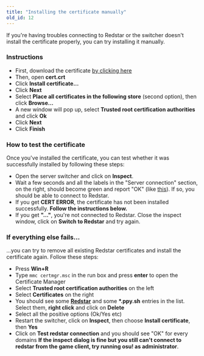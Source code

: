 ```yaml
---
title: "Installing the certificate manually"
old_id: 12
---
```

If you're having troubles connecting to Redstar or the switcher doesn't install the certificate properly, you can try installing it manually.

### Instructions
- First, download the certificate [by clicking here](https://redstar.moe/cert.crt)
- Then, open **cert.crt**
- Click **Install certificate...**
- Click **Next**
- Select **Place all certificates in the following store** (second option), then click **Browse...**
- A new window will pop up, select **Trusted root certification authorities** and click **Ok**
- Click **Next**
- Click **Finish**

### How to test the certificate
Once you've installed the certificate, you can test whether it was successfully installed by following these steps:

- Open the server switcher and click on **Inspect**.
- Wait a few seconds and all the labels in the "Server connection" section, on the right, should become green and report "OK" (like [this](https://i.ibb.co/68TL6zT/Settings-Form.png)). If so, you should be able to connect to Redstar.
- If you get **CERT ERROR**, the certificate has not been installed successfully. **Follow the instructions below.**
- If you get **"..."**, you're not connected to Redstar. Close the inspect window, click on **Switch to Redstar** and try again.

### If everything else fails...
...you can try to remove all existing Redstar certificates and install the certificate again. Follow these steps:

- Press **Win+R**
- Type `mmc certmgr.msc` in the run box and press **enter** to open the Certificate Manager
- Select **Trusted root certification authorities** on the left
- Select **Certificates** on the right
- You should see some **[Redstar](http://y.zxq.co/bbyxev.png)** and some **\*.ppy.sh** entries in the list. Select them, **right click** and click on **Delete**
- Select all the positive options (Ok/Yes etc)
- Restart the switcher, click on **Inspect**, then choose **Install certificate**, then **Yes**
- Click on **Test redstar connection** and you should see "OK" for every domains
**If the inspect dialog is fine but you still can't connect to redstar from the game client, try running osu! as administrator**.